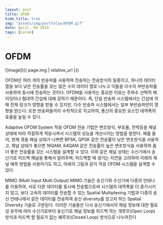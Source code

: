 ```yaml
---
layout: post
title: OFDM
hide_title: true
img: "assets/img/portfolio/OFDM.gif"
date: April, 08 2014
tags: [Lorem]
---
```




# OFDM

![image]({{ page.img | relative_url }})

OFDM은 여러 개의 반송파를 사용하여 전송하는 전송방식의 일종이고, 하나의 데이터 열을 보다 낮은 전송률을 갖는 많은 수의 데이터 열로 나누고 이들을 다수의 부반송파를 사용하여 동시에 전송하는 것이다. OFDM을 사용하는 중요한 이유는 주파수 선택적 페이딩이나 협대역 간섭에 대해 강하기 때문이다. 즉, 단일 반송파 시스템에서는 간섭에 의해 전체 링크가 영향을 받을 수 있지만, 다수 반송파 시스템에서는 일부 부반송파만이 영향을 받는다. 또한 반송파들끼리 수학적으로 직교하여, 통신의 중요한 요소인 대역폭의 효율을 높일 수 있다.

Adaptive OFDM System 적응 OFDM 전송 기법은 변조방식, 부호율, 전력등을 채널 상태에 따라 적절하게 적응시켜서 시스템의 성능을 개선시키는 방법을 말한다. 예를 들어, 현재 겪을 채널 상태가 나쁘면 BPSK, QPSK 같은 전송률이 낮은 변조방식을 사용하고, 채널 상태가 좋으면 16QAM, 64QAM 같은 전송률이 높은 변조방식을 사용하여 좀더 좋은 전송률을 갖는 시스템을 설계할 수 있다. 이와 같은 채널 상태는 수신기에서 송신기로 피드백 채널을 통해서 알려주며, 피드백할 때 생기는 지연을 고려하여 미래의 채널 예측 방법을 사용하기도 하고, 아래의 그림과 같이 적응 OFDM 시스템을 설계할 수 있다.

MIMO (Multi Input Multi Output)
MIMO 기술은 송신기와 수신기에 다중의 안테나를 이용하여, 서로 다른 데이터를 동시에 전송함으로써 시스템의 대역폭을 더 증가시키지 않고, 보다 고속의 데이터를 전송할 수 있는 Spatial Multiplexing 기법과 다중의 송신 안테나에서 같은 데이터를 전송하여 송신 diversity를 얻고자 하는 Spatial Diversity 기술로 구분된다. 이러한 기술들은 다시 송신기에서의 채널 정보에 대한 필요성 유무에 따라 수신기로부터 송신기로 채널 정보를 피드백 하는 개루프(Open Loop) 방식과 피드백 할 필요가 없는 폐루프(Closed Loop) 방식으로 나누어진다